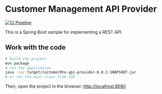 # Customer Management API Provider

[![CI Pipeline](https://github.com/ueberfuhr-trainings/spring-boot-2025-03-24/actions/workflows/maven.yml/badge.svg)](https://github.com/ueberfuhr-trainings/spring-boot-2025-03-24/actions/workflows/maven.yml)

This is a Spring Boot sample for implementing a REST API.

## Work with the code

```bash
# build the project
mvn package
# run the application
java -jar target/customerDto-api-provider-0.0.1-SNAPSHOT.jar
# or run the main class from IDE
```

Then, open the project in the browser: [http://localhost:8080](http://localhost:8080)
